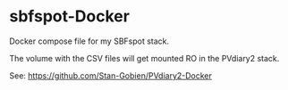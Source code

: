 # sbfspot-Docker

Docker compose file for my SBFspot stack.

The volume with the CSV files will get mounted RO in the PVdiary2 stack.


See: https://github.com/Stan-Gobien/PVdiary2-Docker
